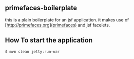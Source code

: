 primefaces-boilerplate
----------------------

this is a plain boilerplate for an jsf application.
it makes use of [http://primefaces.org](primefaces) and jsf facelets.

How To start the application
----------------------------

	$ mvn clean jetty:run-war
